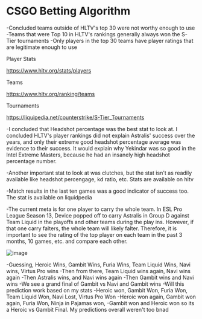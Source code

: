 # CSGO Betting Algorithm
-Concluded teams outside of HLTV's top 30 were not worthy enough to use
-Teams that were Top 10 in HLTV's rankings generally always won the S-Tier tournaments
-Only players in the top 30 teams have player ratings that are legitimate enough to use 

Player Stats

https://www.hltv.org/stats/players

Teams

https://www.hltv.org/ranking/teams

Tournaments

https://liquipedia.net/counterstrike/S-Tier_Tournaments

-I concluded that Headshot percentage was the best stat to look at. I concluded HLTV's player rankings did not explain Astralis' success over the years, and only their extreme good headshot percentage average was evidence to their success. It would explain why Yekindar was so good in the Intel Extreme Masters, because he had an insanely high headshot percentage number.

-Another important stat to look at was clutches, but the stat isn't as readily available like headshot percengage, kd ratio, etc. Stats are available on hltv

-Match results in the last ten games was a good indicator of success too. The stat is available on liquidpedia

-The current meta is for one player to carry the whole team. In ESL Pro League Season 13, Device popped off to carry Astralis in Group D against Team Liquid in the playoffs and other teams during the play ins. However, if that one carry falters, the whole team will likely falter. Therefore, it is important to see the rating of the top player on each team in the past 3 months, 10 games, etc. and compare each other.

![image](https://user-images.githubusercontent.com/62976976/113396582-961bc080-9350-11eb-8be7-d77a61b756e4.png)

-Guessing, Heroic Wins, Gambit Wins, Furia Wins, Team Liquid Wins, Navi wins, Virtus Pro wins
-Then from there, Team Liquid wins again, Navi wins again
-Then Astralis wins, and Navi wins again
-Then Gambit wins and Navi wins
-We see a grand final of Gambit vs Navi and Gambit wins
-Will this prediction work based on my stats
-Heroic won, Gambit Won, Furia Won, Team Liquid Won, Navi Lost, Virtus Pro Won 
-Heroic won again, Gambit won again, Furia Won, Ninja in Pajamas won,
-Gambit won and Heroic won so its a Heroic vs Gambit Final. My predictions overall weren't too bnad
